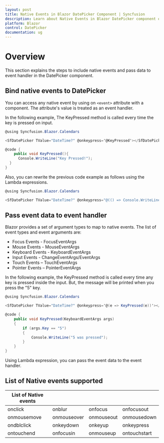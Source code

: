 ```yaml
---
layout: post
title: Native Events in Blazor DatePicker Component | Syncfusion 
description: Learn about Native Events in Blazor DatePicker component of Syncfusion, and more details.
platform: Blazor
control: DatePicker
documentation: ug
---
```


# Overview

This section explains the steps to include native events and pass data to event handler in the DatePicker component.

## Bind native events to DatePicker

You can access any native event by using on `<event>` attribute with a component. The attribute's value is treated as an event handler.

In the following example, The KeyPressed method is called every time the key is pressed on input.

```csharp
@using Syncfusion.Blazor.Calendars

<SfDatePicker TValue="DateTime?" @onkeypress='@KeyPressed'></SfDatePicker>

@code {
    public void KeyPressed(){
      Console.WriteLine("Key Pressed!");
  }
}
```

Also, you can rewrite the previous code example as follows using the Lambda expressions.

```csharp
@using Syncfusion.Blazor.Calendars

<SfDatePicker TValue="DateTime?" @onkeypress="@(() => Console.WriteLine("Key Pressed!"))"></SfDatePicker>
```

## Pass event data to event handler

Blazor provides a set of argument types to map to native events. The list of event types and event arguments are:

* Focus Events - FocusEventArgs
* Mouse Events - MouseEventArgs
* Keyboard Events - KeyboardEventArgs
* Input Events - ChangeEventArgs/EventArgs
* Touch Events – TouchEventArgs
* Pointer Events – PointerEventArgs

In the following example, the KeyPressed method is called every time any key is pressed inside the input. But, the message will be printed when you press the "5" key.

```csharp
@using Syncfusion.Blazor.Calendars

<SfDatePicker TValue="DateTime?" @onkeypress='@(e => KeyPressed(e))'></SfDatePicker>

@code {
    public void KeyPressed(KeyboardEventArgs args)
    {
        if (args.Key == "5")
        {
            Console.WriteLine("5 was pressed");
        }
    }
}
```

Using Lambda expression, you can pass the event data to the event handler.

## List of Native events supported

| List of Native events |  |  | |
| --- | --- | --- | --- |
| onclick | onblur | onfocus | onfocusout |
| onmousemove | onmouseover | onmouseout | onmousedown | onmouseup |
| ondblclick | onkeydown | onkeyup | onkeypress |
| ontouchend | onfocusin | onmouseup | ontouchstart |
